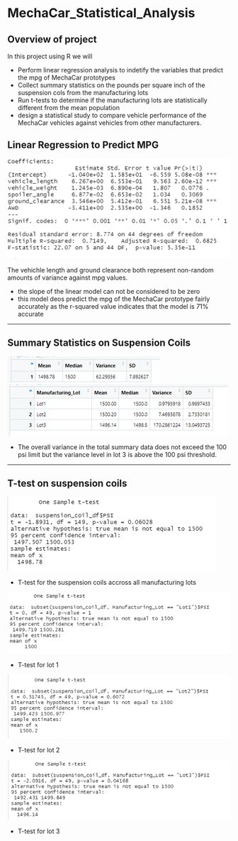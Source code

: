 # MechaCar_Statistical_Analysis
## Overview of project
In this project using R we will
* Perform linear regression analysis to indetify the variables that predict the mpg of MechaCar prototypes
* Collect summary statistics on the pounds per square inch of the suspension cols from the manufacturing lots
* Run t-tests to determine if the manufacturing lots are statistically different from the mean population
* design a statistical study to compare vehicle performance of the MechaCar vehicles against vehicles from other manufacturers. 
## Linear Regression to Predict MPG
![picture alt](https://github.com/hushi-aujla/MechaCar_Statistical_Analysis/blob/main/pvalue.png)

The vehichle length and ground clearance both represent non-random amounts of variance against mpg values.
* the slope of the linear model can not be considered to be zero
* this model deos predict the mpg of the MechaCar prototype fairly accurately as the r-squared value indicates that the model is 71% accurate
----

## Summary Statistics on Suspension Coils
![picture alt](https://github.com/hushi-aujla/MechaCar_Statistical_Analysis/blob/main/suspension_coil_total_sum.png)
![picture alt](https://github.com/hushi-aujla/MechaCar_Statistical_Analysis/blob/main/suspension_coil_lot_summary.png)
* The overall variance in the total summary data does not exceed the 100 psi limit but the variance level in lot 3 is above the 100 psi threshold.
----
## T-test on suspension coils
![picture alt](https://github.com/hushi-aujla/MechaCar_Statistical_Analysis/blob/main/one%20sample%20t%20test.png)
* T-test for the suspension coils accross all manufacturing lots

![picture alt](https://github.com/hushi-aujla/MechaCar_Statistical_Analysis/blob/main/lot1.png)
* T-test for lot 1 

![picture alt](https://github.com/hushi-aujla/MechaCar_Statistical_Analysis/blob/main/lot2.png)
* T-test for lot 2

![picture alt](https://github.com/hushi-aujla/MechaCar_Statistical_Analysis/blob/main/lot3.png)
* T-test for lot 3

